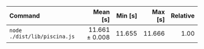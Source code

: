 | Command | Mean [s] | Min [s] | Max [s] | Relative |
|:---|---:|---:|---:|---:|
| `node ./dist/lib/piscina.js` | 11.661 ± 0.008 | 11.655 | 11.666 | 1.00 |
